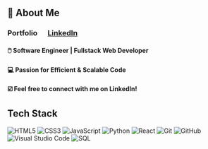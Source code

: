 ## 👋 About Me 

### <a>Portfolio</a>&nbsp;&nbsp;&nbsp;&nbsp;&nbsp;&nbsp;<a href=https://www.linkedin.com/in/jay-y-lim/ target="_blank">LinkedIn</a>&nbsp;&nbsp;&nbsp;&nbsp;&nbsp;&nbsp;

#### 🖱️ Software Engineer | Fullstack Web Developer<br>
<!-- #### 💼 Open to new employment opportunities!<br> -->
#### 💻 Passion for Efficient & Scalable Code<br>
#### ☑️ Feel free to connect with me on LinkedIn!<br>

## Tech Stack
![HTML5](https://img.shields.io/badge/html5-%23E34F26.svg?style=for-the-badge&logo=html5&logoColor=white) ![CSS3](https://img.shields.io/badge/css3-%231572B6.svg?style=for-the-badge&logo=css3&logoColor=white)  ![JavaScript](https://img.shields.io/badge/javascript-%23323330.svg?style=for-the-badge&logo=javascript&logoColor=%23F7DF1E) ![Python](https://img.shields.io/badge/python-3670A0?style=for-the-badge&logo=python&logoColor=ffdd54)  ![React](https://img.shields.io/badge/react-%2320232a.svg?style=for-the-badge&logo=react&logoColor=%2361DAFB) ![Git](https://img.shields.io/badge/git-%23F05033.svg?style=for-the-badge&logo=git&logoColor=white) ![GitHub](https://img.shields.io/badge/github-%23121011.svg?style=for-the-badge&logo=github&logoColor=white) ![Visual Studio Code](https://img.shields.io/badge/Visual%20Studio%20Code-0078d7.svg?style=for-the-badge&logo=visual-studio-code&logoColor=white) ![SQL](https://img.shields.io/badge/SQL-CC2927?style=for-the-badge&logo=microsoftsqlserver&logoColor=#CC2927)

<!-- 
![Bootstrap](https://img.shields.io/badge/bootstrap-%23563D7C.svg?style=for-the-badge&logo=bootstrap&logoColor=white)  
![Redux](https://img.shields.io/badge/redux-%23593d88.svg?style=for-the-badge&logo=redux&logoColor=white) 
-->

